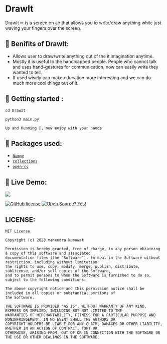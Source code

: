 # DrawIt

DrawIt ✏ is a screen on air that allows you to write/draw anything while just waving your fingers over the screen. 

## 📎 Benifits of DrawIt: 
* Allows user to draw/write anything out of the it imagination anytime. 
* Mostly it is useful to the handicapped people. People who cannot talk and uses hand-gestures for communication, now can easily write they wanted to tell. 
* If used wisely can make education more interesting and we can do much more cool things out of it. 

## 🏁 Getting started :
```shell 
cd DrawIt
```
```shell
python3 main.py
```
```Up and Running 💨, now enjoy with your hands``` 




## 🎁 Packages used:
* [`Numpy`](https://github.com/numpy/numpy)
* [`collections`](https://docs.python.org/3/library/collections.html)
* [`open-cv`](https://github.com/opencv/opencv-python)

## 🔴 Live Demo: 
![](GIF-201230_151438.gif)

[![GitHub license](https://img.shields.io/github/license/Naereen/StrapDown.js.svg)](https://github.com/kulendu/DrawIt/LICENSE.md)
[![Open Source? Yes!](https://badgen.net/badge/Open%20Source%20%3F/Yes%21/blue?icon=github)](https://github.com/kulendu/DrawIt/)

## LICENSE:
```
MIT License

Copyright (c) 2023 mahendra kumawat 

Permission is hereby granted, free of charge, to any person obtaining a copy of this software and associated 
documentation files (the "Software"), to deal in the Software without restriction, including without limitation
the rights to use, copy, modify, merge, publish, distribute, sublicense, and/or sell copies of the Software, 
and to permit persons to whom the Software is furnished to do so, subject to the following conditions:

The above copyright notice and this permission notice shall be included in all copies or substantial portions of
the Software.

THE SOFTWARE IS PROVIDED "AS IS", WITHOUT WARRANTY OF ANY KIND, EXPRESS OR IMPLIED, INCLUDING BUT NOT LIMITED TO THE 
WARRANTIES OF MERCHANTABILITY, FITNESS FOR A PARTICULAR PURPOSE AND NONINFRINGEMENT. IN NO EVENT SHALL THE AUTHORS OR
COPYRIGHT HOLDERS BE LIABLE FOR ANY CLAIM, DAMAGES OR OTHER LIABILITY, WHETHER IN AN ACTION OF CONTRACT, TORT OR 
OTHERWISE, ARISING FROM, OUT OF OR IN CONNECTION WITH THE SOFTWARE OR THE USE OR OTHER DEALINGS IN THE SOFTWARE.

```
